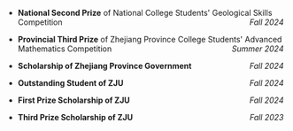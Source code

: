 - **National Second Prize** of National College Students' Geological Skills Competition <span style="float: right;">*Fall 2024*</span>

- **Provincial Third Prize** of Zhejiang Province College Students' Advanced Mathematics Competition <span style="float: right;">*Summer 2024*</span>

- **Scholarship of Zhejiang Province Government** <span style="float: right;">*Fall 2024*</span>
   
- **Outstanding Student of ZJU** <span style="float: right;">*Fall 2024*</span>
   
- **First Prize Scholarship of ZJU** <span style="float: right;">*Fall 2024*</span>
   
- **Third Prize Scholarship of ZJU** <span style="float: right;">*Fall 2023*</span>  